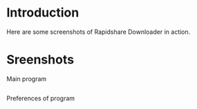 # Introduction #

Here are some screenshots of Rapidshare Downloader in action.

# Sreenshots #

Main program

![![](http://img125.imageshack.us/img125/2495/rapiddown042300d.png)](http://img194.imageshack.us/img194/4160/rapiddown042z.png)

Preferences of program

![![](http://img229.imageshack.us/img229/7789/rapiddown050300.png)](http://img24.imageshack.us/img24/3203/rapiddown050.png)